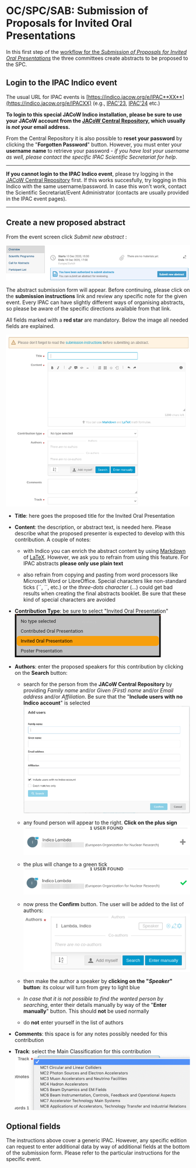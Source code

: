 # OC/SPC/SAB: Submission of Proposals for Invited Oral Presentations

In this first step of the [workflow for the *Submission of Proposals for Invited Oral Presentations*](intro.md#normal-ipac-workflow) the three committees create abstracts to be proposed to the SPC.

## Login to the IPAC Indico event

The usual URL for IPAC events is [https://indico.jacow.org/e/IPAC**XX**](https://indico.jacow.org/e/IPACXX) (e.g., [IPAC'23](https://indico.jacow.org/e/IPAC23), [IPAC'24](https://indico.jacow.org/e/IPAC24) etc.)

**To login to this special JACoW Indico installation, please be sure to use your JACoW account from the [JACoW Central Repository](https://oraweb.cern.ch/pls/jacow/profile.html), which usually is *not* your email address.**

From the Central Repository it is also possible to **reset your password** by clicking the "**Forgotten Password**" button. However, you must enter your **username name** to retrieve your password - *if you have lost your username as well, please contact the specific IPAC Scientific Secretariat for help*.

---

**If you cannot login to the IPAC Indico event**, please try logging in the [JACoW Central Repository](https://oraweb.cern.ch/pls/jacow/profile.html) first. If this works succesfully, try logging in this Indico with the same username/password. In case this won't work, contact the Scientific Secretariat/Event Administrator (contacts are usually provided in the IPAC event pages).

---

## Create a new proposed abstract

From the event screen click *Submit new abstract* :

![](img/abstract_submit_button.png)

The abstract submission form will appear. Before continuing, please click on the **submission instructions** link and review any specific note for the given event. Every IPAC can have slightly different ways of organising abstracts, so please be aware of the specific directions available from that link.

All fields marked with a **red star** are mandatory. Below the image all needed fields are explained.

![](img/abstract_submission_form.png)

* **Title**: here goes the proposed title for the Invited Oral Presentation

* **Content**: the description, or abstract text, is needed here. Please describe what the proposed presenter is expected to develop with this contribution. A couple of notes: 
  
    * with Indico you can enrich the abstract content by using [Markdown](https://www.markdownguide.org) of [LaTeX](https://www.latex-project.org). However, we ask you to refrain from using this feature. For IPAC abstracts **please only use plain text**  
  
    * also refrain from copying and pasting from word processors like Microsoft Word or LibreOffice. Special characters like non-standard ticks (``, ´´, etc.) or the *three-dots character* (...) could get bad results when creating the final abstracts booklet. Be sure that these kind of special characters are avoided

* **Contribution Type**: be sure to select "Invited Oral Presentation"
  ![](img/contribution_type.png)

* **Authors**: enter the proposed speakers for this contribution by clicking on the **Search** button:
  
    * search for the person from the **JACoW Central Repository** by providing *Family name* and/or *Given (First) name* and/or *Email address* and/or *Affiliation*. Be sure that the "**Include users with no Indico account**" is selected![](img/author_search.png)
  
    * any found person will appear to the right. **Click on the plus sign**
      ![](img/author_add_1.png)
  
    * the plus will change to a green tick ![](img/author_add_2.png)
  
    * now press the **Confirm** button. The user will be added to the list of authors: 
      ![](img/author_add_3.png)
  
    * then make the author a speaker by **clicking on the "*Speaker*" button**: its colour will turn from grey to light blue  
  
    * *In case that it is not possible to find the wanted person by searching*, enter their details manually by way of the "**Enter manually**" button. This should **not** be used normally
  
    * do **not** enter yourself in the list of authors

* **Comments**: this space is for any notes possibly needed for this contribution

* **Track**: select the Main Classification for this contribution
  ![](img/tracks.png)

## Optional fields

The instructions above cover a generic IPAC. However, any specific edition can request to enter additional data by way of additional fields at the bottom of the submission form. Please refer to the particular instructions for the specific event. 
